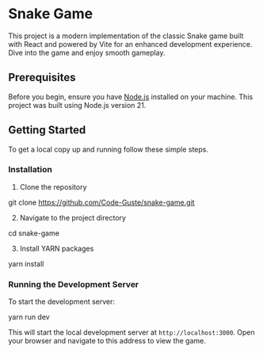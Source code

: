# Snake Game

This project is a modern implementation of the classic Snake game built with React and powered by Vite for an enhanced development experience. Dive into the game and enjoy smooth gameplay.

## Prerequisites

Before you begin, ensure you have [Node.js](https://nodejs.org/) installed on your machine. This project was built using Node.js version 21.

## Getting Started

To get a local copy up and running follow these simple steps.

### Installation

1. Clone the repository

git clone https://github.com/Code-Guste/snake-game.git

2. Navigate to the project directory

cd snake-game

3. Install YARN packages

yarn install

### Running the Development Server

To start the development server:

yarn run dev

This will start the local development server at `http://localhost:3000`. Open your browser and navigate to this address to view the game.
